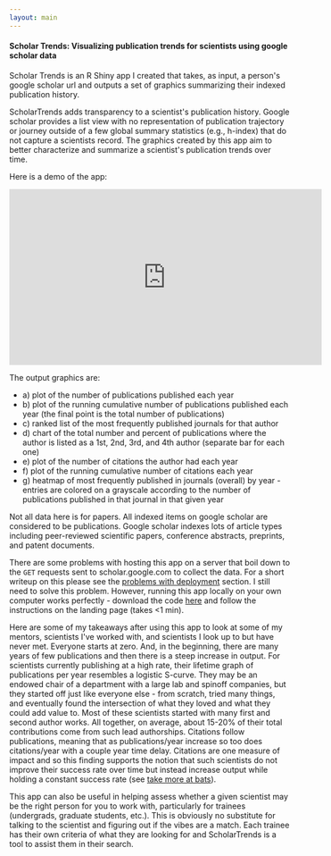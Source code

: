 ```yaml
---
layout: main
---
```


#### Scholar Trends: Visualizing publication trends for scientists using google scholar data

Scholar Trends is an R Shiny app I created that takes, as input, a person's google scholar url and outputs a set of graphics summarizing their indexed publication history.

ScholarTrends adds transparency to a scientist's publication history. Google scholar provides a list view with no representation of publication trajectory or journey outside of a few global summary statistics (e.g., h-index) that do not capture a scientists record. The graphics created by this app aim to better characterize and summarize a scientist's publication trends over time.

Here is a demo of the app:

<iframe width="560" height="315" src="https://www.youtube.com/embed/cZQcAU8D-BM" title="YouTube video player" frameborder="0" allow="accelerometer; autoplay; clipboard-write; encrypted-media; gyroscope; picture-in-picture; web-share; modestbranding" allowfullscreen></iframe>

The output graphics are:
* a) plot of the number of publications published each year
* b) plot of the running cumulative number of publications published each year (the final point is the total number of publications)
* c) ranked list of the most frequently published journals for that author
* d) chart of the total number and percent of publications where the author is listed as a 1st, 2nd, 3rd, and 4th author (separate bar for each one)
* e) plot of the number of citations the author had each year
* f) plot of the running cumulative number of citations each year
* g) heatmap of most frequently published in journals (overall) by year - entries are colored on a grayscale according to the number of publications published in that journal in that given year

Not all data here is for papers. All indexed items on google scholar are considered to be publications. Google scholar indexes lots of article types including peer-reviewed scientific papers, conference abstracts, preprints, and patent documents.

There are some problems with hosting this app on a server that boil down to the `GET` requests sent to scholar.google.com to collect the data. For a short writeup on this please see the [problems with deployment]((https://github.com/aditharun/gs-profiler)) section. I still need to solve this problem. However, running this app locally on your own computer works perfectly - download the code [here](https://github.com/aditharun/gs-profiler) and follow the instructions on the landing page (takes <1 min).

Here are some of my takeaways after using this app to look at some of my mentors, scientists I've worked with, and scientists I look up to but have never met. Everyone starts at zero. And, in the beginning, there are many years of few publications and then there is a steep increase in output. For scientists currently publishing at a high rate, their lifetime graph of publications per year resembles a logistic S-curve. They may be an endowed chair of a department with a large lab and spinoff companies, but they started off just like everyone else - from scratch, tried many things, and eventually found the intersection of what they loved and what they could add value to. Most of these scientists started with many first and second author works. All together, on average, about 15-20% of their total contributions come from such lead authorships. Citations follow publications, meaning that as publications/year increase so too does citations/year with a couple year time delay. Citations are one measure of impact and so this finding supports the notion that such scientists do not improve their success rate over time but instead increase output while holding a constant success rate (see [take more at bats](https://fictivekin.github.io/pmarchive-jekyll/age_and_the_entrepreneur.html)).

This app can also be useful in helping assess whether a given scientist may be the right person for you to work with, particularly for trainees (undergrads, graduate students, etc.). This is obviously no substitute for talking to the scientist and figuring out if the vibes are a match. Each trainee has their own criteria of what they are looking for and ScholarTrends is a tool to assist them in their search.
